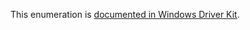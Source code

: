 This enumeration is [documented in Windows Driver Kit](https://learn.microsoft.com/en-us/windows-hardware/drivers/ddi/ntifs/ne-ntifs-file_known_folder_type).
